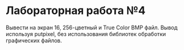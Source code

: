 # Лабораторная работа №4

Вывести на экран 16, 256-цветный и True Color BMP файл. Вывод
используя putpixel, без использования библиотек обработки графических
файлов.
